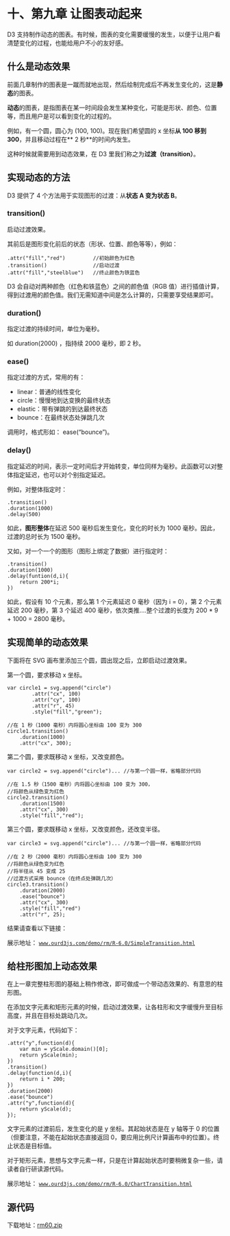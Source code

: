 # 十、第九章 让图表动起来

D3 支持制作动态的图表。有时候，图表的变化需要缓慢的发生，以便于让用户看清楚变化的过程，也能给用户不小的友好感。

## 什么是动态效果

前面几章制作的图表是一蹴而就地出现，然后绘制完成后不再发生变化的，这是**静态**的图表。

**动态**的图表，是指图表在某一时间段会发生某种变化，可能是形状、颜色、位置等，而且用户是可以看到变化的过程的。

例如，有一个圆，圆心为 (100, 100)。现在我们希望圆的 x 坐标**从 100 移到 300**，并且移动过程在** 2 秒**的时间内发生。

这种时候就需要用到动态效果，在 D3 里我们称之为**过渡（transition）**。

## 实现动态的方法

D3 提供了 4 个方法用于实现图形的过渡：从**状态 A **变为**状态 B**。

### transition()

启动过渡效果。

其前后是图形变化前后的状态（形状、位置、颜色等等），例如：

```
.attr("fill","red")         //初始颜色为红色
.transition()               //启动过渡
.attr("fill","steelblue")   //终止颜色为铁蓝色
```

D3 会自动对两种颜色（红色和铁蓝色）之间的颜色值（RGB 值）进行插值计算，得到过渡用的颜色值。我们无需知道中间是怎么计算的，只需要享受结果即可。

### duration()

指定过渡的持续时间，单位为毫秒。

如 duration(2000) ，指持续 2000 毫秒，即 2 秒。

### ease()

指定过渡的方式，常用的有：

*   linear：普通的线性变化
*   circle：慢慢地到达变换的最终状态
*   elastic：带有弹跳的到达最终状态
*   bounce：在最终状态处弹跳几次

调用时，格式形如： ease(“bounce”)。

### delay()

指定延迟的时间，表示一定时间后才开始转变，单位同样为毫秒。此函数可以对整体指定延迟，也可以对个别指定延迟。

例如，对整体指定时：

```
.transition()
.duration(1000)
.delay(500)
```

如此，**图形整体**在延迟 500 毫秒后发生变化，变化的时长为 1000 毫秒。因此，过渡的总时长为 1500 毫秒。

又如，对一个一个的图形（图形上绑定了数据）进行指定时：

```
.transition()
.duration(1000)
.delay(funtion(d,i){
    return 200*i;
})
```

如此，假设有 10 个元素，那么第 1 个元素延迟 0 毫秒（因为 i = 0），第 2 个元素延迟 200 毫秒，第 3 个延迟 400 毫秒，依次类推….整个过渡的长度为 200 * 9 + 1000 = 2800 毫秒。

## 实现简单的动态效果

下面将在 SVG 画布里添加三个圆，圆出现之后，立即启动过渡效果。

第一个圆，要求移动 x 坐标。

```
var circle1 = svg.append("circle")
        .attr("cx", 100)
        .attr("cy", 100)
        .attr("r", 45)
        .style("fill","green");

//在 1 秒（1000 毫秒）内将圆心坐标由 100 变为 300
circle1.transition()
    .duration(1000)
    .attr("cx", 300);
```

第二个圆，要求既移动 x 坐标，又改变颜色。

```
var circle2 = svg.append("circle")... //与第一个圆一样，省略部分代码

//在 1.5 秒（1500 毫秒）内将圆心坐标由 100 变为 300，
//将颜色从绿色变为红色
circle2.transition()
    .duration(1500)
    .attr("cx", 300)
    .style("fill","red");
```

第三个圆，要求既移动 x 坐标，又改变颜色，还改变半径。

```
var circle3 = svg.append("circle")... //与第一个圆一样，省略部分代码

//在 2 秒（2000 毫秒）内将圆心坐标由 100 变为 300
//将颜色从绿色变为红色
//将半径从 45 变成 25
//过渡方式采用 bounce（在终点处弹跳几次）
circle3.transition()
    .duration(2000)
    .ease("bounce")
    .attr("cx", 300)
    .style("fill","red")
    .attr("r", 25);
```

结果请查看以下链接：

展示地址： [`www.ourd3js.com/demo/rm/R-6.0/SimpleTransition.html`](http://www.ourd3js.com/demo/rm/R-6.0/SimpleTransition.html)

## 给柱形图加上动态效果

在上一章完整柱形图的基础上稍作修改，即可做成一个带动态效果的、有意思的柱形图。

在添加文字元素和矩形元素的时候，启动过渡效果，让各柱形和文字缓慢升至目标高度，并且在目标处跳动几次。

对于文字元素，代码如下：

```
.attr("y",function(d){
    var min = yScale.domain()[0];
    return yScale(min);
})
.transition()
.delay(function(d,i){
    return i * 200;
})
.duration(2000)
.ease("bounce")
.attr("y",function(d){
    return yScale(d);
});
```

文字元素的过渡前后，发生变化的是 y 坐标。其起始状态是在 y 轴等于 0 的位置（但要注意，不能在起始状态直接返回 0，要应用比例尺计算画布中的位置）。终止状态是目标值。

对于矩形元素，思想与文字元素一样，只是在计算起始状态时要稍微复杂一些，请读者自行研读源代码。

展示地址： [`www.ourd3js.com/demo/rm/R-6.0/ChartTransition.html`](http://www.ourd3js.com/demo/rm/R-6.0/ChartTransition.html)

## 源代码

下载地址：[rm60.zip](http://www.ourd3js.com/src/rm/rm60.zip)
